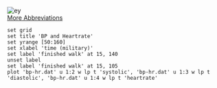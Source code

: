  ![ey](https://i.stack.imgur.com/QpFsh.png)   
 [More Abbreviations](https://superuser.com/questions/508644/looking-up-gnuplot-abbreviations)  
 ```
 set grid
set title 'BP and Heartrate'
set yrange [50:160]
set xlabel 'time (military)'
set label 'finished walk' at 15, 140
unset label
set label 'finished walk' at 15, 105
plot 'bp-hr.dat' u 1:2 w lp t 'systolic', 'bp-hr.dat' u 1:3 w lp t 'diastolic', 'bp-hr.dat' u 1:4 w lp t 'heartrate'
```
 
 
 
 
 
 
 
